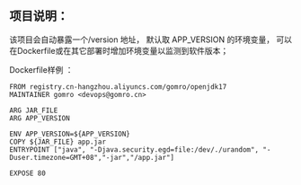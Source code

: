 ## 项目说明：

该项目会自动暴露一个/version 地址，
默认取 APP_VERSION 的环境变量，
可以在Dockerfile或在其它部署时增加环境变量以监测到软件版本；

Dockerfile样例 ：

    FROM registry.cn-hangzhou.aliyuncs.com/gomro/openjdk17
    MAINTAINER gomro <devops@gomro.cn>

    ARG JAR_FILE
    ARG APP_VERSION

    ENV APP_VERSION=${APP_VERSION}
    COPY ${JAR_FILE} app.jar
    ENTRYPOINT ["java", "-Djava.security.egd=file:/dev/./urandom", "-Duser.timezone=GMT+08","-jar","/app.jar"]

    EXPOSE 80

